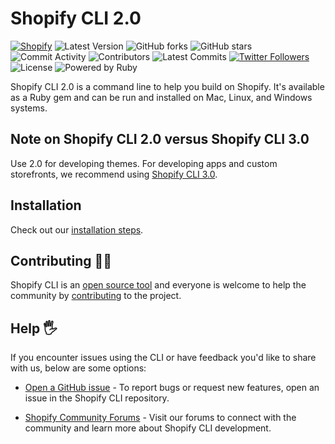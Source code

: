 # Shopify CLI 2.0
  
  <a href=""><img src="https://github.com/shopify/shopify-cli/workflows/CI/badge.svg" alt="Shopify"></a>
  <img src="https://img.shields.io/github/v/release/shopify/shopify-cli?include_prereleases&style=flat-square" alt="Latest Version">
  <img src="https://img.shields.io/github/forks/shopify/shopify-cli?style=flat-square" alt="GitHub forks">
  <img src="https://img.shields.io/github/stars/shopify/shopify-cli?style=flat-square" alt="GitHub stars">
  <img src="https://img.shields.io/github/commit-activity/w/shopify/shopify-cli?style=flat-square" alt="Commit Activity">
    <img src="https://img.shields.io/github/contributors/shopify/shopify-cli?style=flat-square" alt="Contributors">
  <img src="https://img.shields.io/github/commits-since/shopify/shopify-cli/latest?style=flat-square" alt="Latest Commits">
  <a href="http://twitter.com/ShopifyDevs"><img src="https://img.shields.io/twitter/follow/ShopifyDevs?style=flat-square" alt="Twitter Followers"></a>
  <img src="https://img.shields.io/badge/License-MIT-green.svg" alt="License">
  <img src="https://img.shields.io/badge/Powered%20by-Ruby-red" alt="Powered by Ruby">


Shopify CLI 2.0 is a command line to help you build on Shopify. It's available as a Ruby gem and can be run and installed on Mac, Linux, and Windows systems.

## Note on Shopify CLI 2.0 versus Shopify CLI 3.0 ##

Use 2.0 for developing themes. For developing apps and custom storefronts, we recommend using [Shopify CLI 3.0](https://github.com/Shopify/cli).


## Installation 

Check out our [installation steps](docs/users/installation.md).

## Contributing 👩‍💻

Shopify CLI is an [open source tool](/LICENSE) and everyone is welcome to help the community by [contributing](/docs/README.md) to the project.

## Help 🖐

If you encounter issues using the CLI or have feedback you'd like to share with us, below are some options:

- [Open a GitHub issue](https://github.com/Shopify/shopify-cli/issues) - To report bugs or request new features, open an issue in the Shopify CLI repository.

- [Shopify Community Forums](https://community.shopify.com/) - Visit our forums to connect with the community and learn more about Shopify CLI development.
